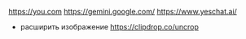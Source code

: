 https://you.com
https://gemini.google.com/
https://www.yeschat.ai/

- расширить изображение
https://clipdrop.co/uncrop
